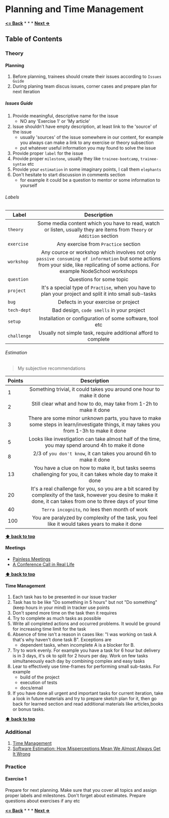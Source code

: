 # Planning and Time Management

**[<= Back](../01-communication/communication.md)**		*	*	*	**[Next =>](../03-few-simple-principles/few-simple-principles.md)**

## Table of Contents

### Theory

#### Planning

1. Before planning, trainees should create their issues according to `Issues Guide`
1. During planing team discus issues, corner cases and prepare plan for next iteration

##### Issues Guide

1. Provide meaningful, descriptive  name for the issue
    * NO any 'Exercise 1' or 'My article'
1. Issue shouldn't have empty description, at least link to the 'source' of the issue
    * usually 'sources' of the issue somewhere in our content, for example you always can make a link to any exercise or theory subsection
    * put whatever useful information you may found to solve the issue
1. Provide proper `label` for the issue
1. Provide proper `milestone`, usually they like `trainee-bootcamp`, `trainee-syntax` etc
1. Provide your `estimation` in some imaginary points, I call them `elephants`
1. Don't hesitate to start discussion in comments section
    * for example it could be a question to mentor or some information to yourself

###### Labels
 
| Label         | Description    |
| --------------|:-------------:|
| `theory`      | Some media content which you have to read, watch or listen, usually they are items from `Theory` or `Addition` section |
| `exercise`    | Any exercise from `Practice` section |
| `workshop`    | Any cource or workshop which involves not only `passive consuming of information` but some actions from your side, like replicating of some actions. For example NodeSchool workshops|
| `question`    | Questions for some topic|
| `project`     | It's a special type of `Practise`, when you have to plan your project and split it into small sub-tasks|
| `bug`         | Defects in your exercise or project|
| `tech-dept`   | Bad design, `code smells` in your project|
| `setup`       | Installation or configuration of some software, tool etc|
| `challenge`       | Usually not simple task, require additional afford to complete|


###### Estimation

>My subjective recommendations

| Points         | Description    |
| --------------|:-------------:|
| 1     | Something trivial, it could takes you around one hour to make it done|
| 2     | Still clear what and how to do, may take from 1-2h to make it done|
| 3     | There are some minor unknown parts, you have to make some steps in learn/investigate things, it may takes you from 1-3h to make it done|
| 5     | Looks like investigation can take almost half of the time, you may spend around 4h to make it done|
| 8     | 2/3 of `you don't know`, it can takes you around 6h to make it done|
| 13    | You have a clue on how to make it, but tasks seems challenging for you, it can takes whole day to make it done|
| 20    | It's a real challenge for you,  so you are a bit scared by complexity of the task, however you desire to make it done, it can takes from one to three days of your time|
| 40    | `Terra incognito`, no lees then month of work|
| 100   | You are paralyzed by complexity of the task, you feel like it would takes years to make it done|


**[⬆ back to top](#table-of-contents)**

#### Meetings

* [Painless Meetings](http://egorfine.com/en/articles/painless-meetings/)
* [A Conference Call in Real Life](https://www.youtube.com/watch?v=DYu_bGbZiiQ)


**[⬆ back to top](#table-of-contents)**

#### Time Management

1. Each task has to be presented in our issue tracker
1. Task has to be like "Do something in 5 hours" but not "Do something" (keep hours in your mind) in tracker use points
1. Don't spend more time on the task then it requires
1. Try to complete as much tasks as possible
1. Write all completed actions and occurred problems. It would be ground for increasing time limit for the task
1. Absence of time isn't a reason in cases like: "I was working on task A that's why haven't done task B". Exceptions are 
    * dependent tasks, when incomplete A is a blocker for B. 
1. Try to work evenly. For example you have a task for 6 hour but delivery is in 3 days, it's ok to split for 2 hours per day. Work on few tasks simultaneously each day by combining complex and easy tasks
1. Lear to effectively use time-frames for performing small sub-tasks. For example
    * build of the project
    * execution of tests
    * docs/email
1. If you have done all urgent and important tasks for current iteration, take a look in future materials and try to prepare sketch plan for it, then go back for learned section and read additional materials like articles,books or bonus tasks.

**[⬆ back to top](#table-of-contents)**


### Additional
 
1. [Time Management](https://www.nczonline.net/newsletter/archive/5afe08eb6f)
1. [Software Estimation: How Misperceptions Mean We Almost Always Get It Wrong](http://www.drdobbs.com/architecture-and-design/software-estimation-how-misperceptions-m/240166474)

### Practice

#### Exercise 1 

Prepare for next planning. Make sure that you cover all topics and 
assign proper labels and milestones. Don't forget about estimates. Prepare questions about exercises if any etc

**[<= Back](../01-communication/communication.md)**		*	*	*	**[Next =>](../03-few-simple-principles/few-simple-principles.md)**

